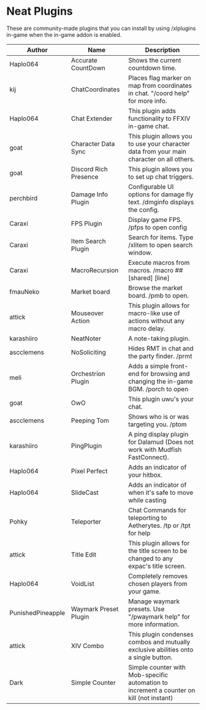 # Neat Plugins

These are community-made plugins that you can install by using /xlplugins in-game when the in-game addon is enabled.


| Author | Name | Description |
|---------------|---------------|-----------------|
| Haplo064 | Accurate CountDown | Shows the current countdown time. |
| kij | ChatCoordinates | Places flag marker on map from coordinates in chat. "/coord help" for more info. |
| Haplo064 | Chat Extender | This plugin adds functionality to FFXIV in-game chat. |
| goat | Character Data Sync | This plugin allows you to use your character data from your main character on all others. |
| goat | Discord Rich Presence | This plugin allows you to set up chat triggers. |
| perchbird | Damage Info Plugin | Configurable UI options for damage fly text. /dmginfo displays the config. |
| Caraxi | FPS Plugin | Display game FPS. /pfps to open config |
| Caraxi | Item Search Plugin | Search for items. Type /xlitem to open search window. |
| Caraxi | MacroRecursion | Execute macros from macros. /macro ## [shared] [line] |
| fmauNeko | Market board | Browse the market board. /pmb to open. |
| attick | Mouseover Action | This plugin allows for macro-like use of actions without any macro delay. |
| karashiiro | NeatNoter | A note-taking plugin. |
| ascclemens | NoSoliciting | Hides RMT in chat and the party finder. /prmt |
| meli | Orchestrion Plugin | Adds a simple front-end for browsing and changing the in-game BGM.  /porch to open |
| goat | OwO | This plugin uwu's your chat. |
| ascclemens | Peeping Tom | Shows who is or was targeting you. /ptom |
| karashiiro | PingPlugin | A ping display plugin for Dalamud (Does not work with Mudfish FastConnect). |
| Haplo064 | Pixel Perfect | Adds an indicator of your hitbox. |
| Haplo064 | SlideCast | Adds an indicator of when it's safe to move while casting |
| Pohky | Teleporter | Chat Commands for teleporting to Aetherytes. /tp or /tpt for help |
| attick | Title Edit | This plugin allows for the title screen to be changed to any expac's title screen. |
| Haplo064 | VoidList | Completely removes chosen players from your game. |
| PunishedPineapple | Waymark Preset Plugin | Manage waymark presets.  Use "/pwaymark help" for more information. |
| attick | XIV Combo | This plugin condenses combos and mutually exclusive abilities onto a single button. |
| Dark | Simple Counter | Simple counter with Mob-specific automation to increment a counter on kill (not instant) |

